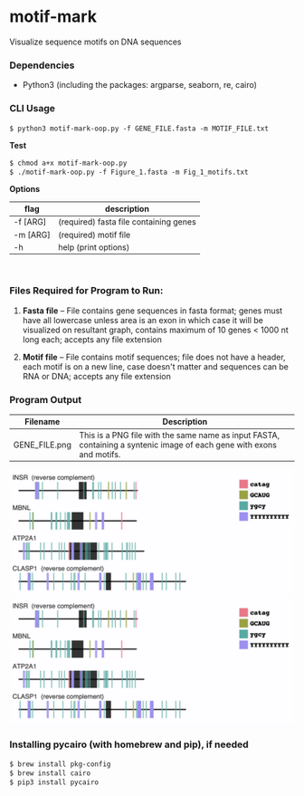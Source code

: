 # motif-mark
Visualize sequence motifs on DNA sequences

### **Dependencies**

* Python3 (including the packages: argparse, seaborn, re, cairo)

### **CLI Usage**

    $ python3 motif-mark-oop.py -f GENE_FILE.fasta -m MOTIF_FILE.txt


**Test**

    $ chmod a+x motif-mark-oop.py
    $ ./motif-mark-oop.py -f Figure_1.fasta -m Fig_1_motifs.txt


**Options**

flag         | description
------------ | ----------------------------------------
-f	[ARG]	   | (required) fasta file containing genes
-m	[ARG]	   | (required) motif file  
-h		       | help (print options)

<p>&nbsp;</p>

### **Files Required for Program to Run:**

1. **Fasta file** – File contains gene sequences in fasta format; genes must have all lowercase unless area is an exon in which case it will be visualized on resultant graph, contains maximum of 10 genes < 1000 nt long each; accepts any file extension

2. **Motif file** – File contains motif sequences; file does not have a header, each motif is on a new line, case doesn't matter and sequences can be RNA or DNA; accepts any file extension

### **Program Output**

|    Filename           |   Description                                                                                                             |
|-----------------------|---------------------------------------------------------------------------------------------------------------------------|
|    GENE_FILE.png      |   This is a PNG file with the same name as input FASTA, containing a syntenic image of each gene with exons and motifs.   |

![](motif_example.png)
<img src="https://github.com/amcrabtree/motif-mark/blob/main/motif_example.png" alt="drawing" width="600"/>

### Installing pycairo (with homebrew and pip), if needed

    $ brew install pkg-config
    $ brew install cairo
    $ pip3 install pycairo
